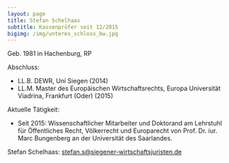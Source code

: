 ```yaml
---
layout: page
title: Stefan Schelhaas
subtitle: Kassenprüfer seit 12/2015
bigimg: /img/unteres_schloss_bw.jpg
---
```


Geb. 1981 in Hachenburg, RP

Abschluss:

  * LL.B. DEWR, Uni Siegen (2014)
  * LL.M. Master des Europäischen Wirtschaftsrechts, Europa Universität Viadrina, Frankfurt (Oder) (2015)

Aktuelle Tätigkeit:

  * Seit 2015: Wissenschaftlicher Mitarbeiter und Doktorand am Lehrstuhl für Öffentliches Recht, Völkerrecht und Europarecht von Prof. Dr. iur. Marc Bungenberg an der Universität des Saarlandes.

Stefan Schelhaas: <stefan.s@siegener-wirtschaftsjuristen.de>
